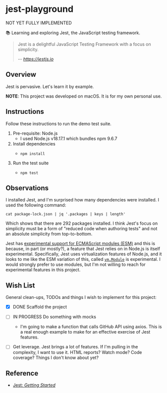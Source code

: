 # jest-playground

NOT YET FULLY IMPLEMENTED

📚 Learning and exploring Jest, the JavaScript testing framework.

> Jest is a delightful JavaScript Testing Framework with a focus on simplicity.
>
> -- <cite>https://jestjs.io</cite>


## Overview

Jest is pervasive. Let's learn it by example.

**NOTE**: This project was developed on macOS. It is for my own personal use.


## Instructions

Follow these instructions to run the demo test suite.

1. Pre-requisite: Node.js
   * I used Node.js v18.17.1 which bundles npm 9.6.7
2. Install dependencies
   * ```shell
     npm install
     ```
3. Run the test suite
   * ```shell
     npm test
     ```


## Observations

I installed Jest, and I'm surprised how many dependencies were installed. I used the following command:

```shell
cat package-lock.json | jq '.packages | keys | length'
```

Which shows that there are 292 packages installed. I think Jest's focus on simplicity must be a form of "reduced code
when authoring tests" and not an absolute simplicity from top-to-bottom.

Jest has [experimental support for ECMAScript modules (ESM)](https://jestjs.io/docs/ecmascript-modules) and this is
because, in part (or mostly?), a feature that Jest relies on in Node.js is itself experimental. Specifically, Jest uses
virtualization features of Node.js, and it looks to me like the ESM variation of this, called [`vm.Module`](https://nodejs.org/api/vm.html#vm_class_vm_module)
is experimental. I would strongly prefer to use modules, but I'm not willing to reach for experimental features in this
project.


## Wish List

General clean-ups, TODOs and things I wish to implement for this project:

* [x] DONE Scaffold the project
* [ ] IN PROGRESS Do something with mocks
  * I'm going to make a function that calls GitHub API using axios. This is a real enough example to make for an
    effective exercise of Jest features.
* [ ] Get leverage. Jest brings a lot of features. If I'm pulling in the complexity, I want to use it. HTML reports?
  Watch mode? Code coverage? Things I don't know about yet?


## Reference

* [Jest: *Getting Started*](https://jestjs.io/docs/getting-started)

